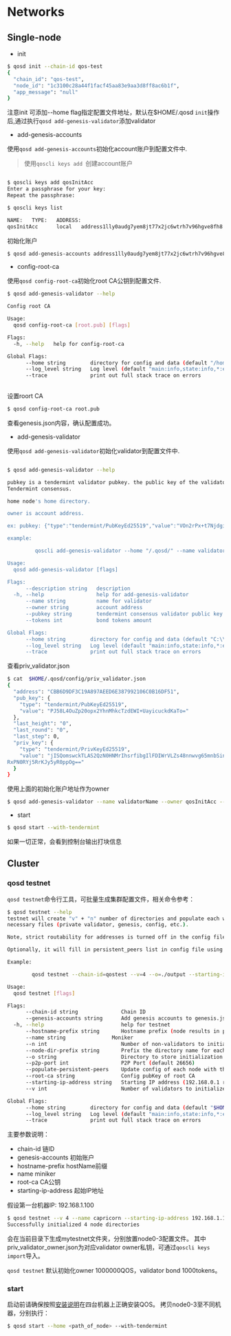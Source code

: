 # Networks

## Single-node
* init
```bash
$ qosd init --chain-id qos-test
{
  "chain_id": "qos-test",
  "node_id": "1c3100c28a44f1facf45aa83e9aa3d8ff8ac6b1f",
  "app_message": "null"
}
```
注意init 可添加--home flag指定配置文件地址，默认在$HOME/.qosd
`init`操作后,通过执行`qosd add-genesis-validator`添加validator

* add-genesis-accounts

使用`qosd add-genesis-accounts`初始化account账户到配置文件中.

> 使用`qoscli keys add `创建account账户

```bash

$ qoscli keys add qosInitAcc
Enter a passphrase for your key:
Repeat the passphrase:

$ qoscli keys list

NAME:   TYPE:   ADDRESS:                                                PUBKEY:
qosInitAcc      local   address1lly0audg7yem8jt77x2jc6wtrh7v96hgve8fh8  4MFA7MtUl1+Ak3WBtyKxGKvpcu4e5ky5TfAC26cN+mQ=

```

初始化账户
```bash
$ qosd add-genesis-accounts address1lly0audg7yem8jt77x2jc6wtrh7v96hgve8fh8,1000000qos
```

* config-root-ca

使用`qosd config-root-ca`初始化root CA公钥到配置文件.
```bash
$ qosd add-genesis-validator --help

Config root CA

Usage:
  qosd config-root-ca [root.pub] [flags]

Flags:
  -h, --help   help for config-root-ca

Global Flags:
      --home string        directory for config and data (default "/home/imuge/.qosd")
      --log_level string   Log level (default "main:info,state:info,*:error")
      --trace              print out full stack trace on errors
      
```
设置roort CA
```bash
$ qosd config-root-ca root.pub
```

查看genesis.json内容，确认配置成功。

* add-genesis-validator

使用`qosd add-genesis-validator`初始化validator到配置文件中.

```bash

$ qosd add-genesis-validator --help

pubkey is a tendermint validator pubkey. the public key of the validator used in
Tendermint consensus.

home node's home directory.

owner is account address.

ex: pubkey: {"type":"tendermint/PubKeyEd25519","value":"VOn2rPx+t7Njdgi+eLb+jBuF175T1b7LAcHElsmIuXA="}

example:

         qoscli add-genesis-validator --home "/.qosd/" --name validatorName --owner address1vdp54s5za8tl4dmf9dcldfzn62y66m40ursfsa --pubkey "VOn2rPx+t7Njdgi+eLb+jBuF175T1b7LAcHElsmIuXA=" --tokens 100

Usage:
  qosd add-genesis-validator [flags]

Flags:
      --description string   description
  -h, --help                 help for add-genesis-validator
      --name string          name for validator
      --owner string         account address
      --pubkey string        tendermint consensus validator public key
      --tokens int           bond tokens amount

Global Flags:
      --home string        directory for config and data (default "C:\\Users\\imuge/.qosd")
      --log_level string   Log level (default "main:info,state:info,*:error")
      --trace              print out full stack trace on errors
```    

查看priv_validator.json
```bash
$ cat  $HOME/.qosd/config/priv_validator.json
{                                                                             
  "address": "CBB6D9DF3C19A897AEED6E387992106C0B16DF51",                      
  "pub_key": {                                                                
    "type": "tendermint/PubKeyEd25519",                                       
    "value": "PJ58L4OuZp20opx2YhnMhkcTzdEWI+UayicuckdKaTo="                   
  },                                                                          
  "last_height": "0",                                                         
  "last_round": "0",                                                          
  "last_step": 0,                                                             
  "priv_key": {                                                               
    "type": "tendermint/PrivKeyEd25519",                                      
    "value": "jISQomswckTLAS2QzN0HNMrIhsrfibgIlFDIWrVLZs48nnwvg65mnbSinHZiGcyG
RxPN0RYj5RrKJy5yR0ppOg=="                                                     
  }                                                                           
}                                                                             
```

使用上面的初始化账户地址作为owner
```bash
$ qosd add-genesis-validator --name validatorName --owner qosInitAcc --pubkey "PJ58L4OuZp20opx2YhnMhkcTzdEWI+UayicuckdKaTo=" --tokens 10 --description "I am the first validator." --home "$HOME/.qosd/"

```

* start
```bash
$ qosd start --with-tendermint
```
如果一切正常，会看到控制台输出打块信息

## Cluster

### qosd testnet
`qosd testnet`命令行工具，可批量生成集群配置文件，相关命令参考：
```bash
$ qosd testnet --help
testnet will create "v" + "n" number of directories and populate each with
necessary files (private validator, genesis, config, etc.).

Note, strict routability for addresses is turned off in the config file.

Optionally, it will fill in persistent_peers list in config file using either hostnames or IPs.

Example:

        qosd testnet --chain-id=qostest --v=4 --o=./output --starting-ip-address=192.168.1.2 --genesis-accounts=address16lwp3kykkjdc2gdknpjy6u9uhfpa9q4vj78ytd,1000000qos,1000000qstars

Usage:
  qosd testnet [flags]

Flags:
      --chain-id string              Chain ID
      --genesis-accounts string      Add genesis accounts to genesis.json, eg: address16lwp3kykkjdc2gdknpjy6u9uhfpa9q4vj78ytd,1000000qos,1000000qstars. Multiple accounts separated by ';'
  -h, --help                         help for testnet
      --hostname-prefix string       Hostname prefix (node results in persistent peers list ID0@node0:26656, ID1@node1:26656, ...) (default "node")
      --name string               Moniker
      --n int                        Number of non-validators to initialize the testnet with
      --node-dir-prefix string       Prefix the directory name for each node with (node results in node0, node1, ...) (default "node")
      --o string                     Directory to store initialization data for the testnet (default "./mytestnet")
      --p2p-port int                 P2P Port (default 26656)
      --populate-persistent-peers    Update config of each node with the list of persistent peers build using either hostname-prefix or starting-ip-address (default true)
      --root-ca string               Config pubKey of root CA
      --starting-ip-address string   Starting IP address (192.168.0.1 results in persistent peers list ID0@192.168.0.1:26656, ID1@192.168.0.2:26656, ...)
      --v int                        Number of validators to initialize the testnet with (default 4)

Global Flags:
      --home string        directory for config and data (default "$HOME/.qosd")
      --log_level string   Log level (default "main:info,state:info,*:error")
      --trace              print out full stack trace on errors
```

主要参数说明：
- chain-id            链ID
- genesis-accounts    初始账户
- hostname-prefix     hostName前缀
- name                miniker
- root-ca             CA公钥
- starting-ip-address 起始IP地址

假设第一台机器IP: 192.168.1.100
```bash
$ qosd testnet --v 4 --name capricorn --starting-ip-address 192.168.1.100
Successfully initialized 4 node directories

```
会在当前目录下生成mytestnet文件夹，分别放置node0-3配置文件。
其中priv_validator_owner.json为对应validator owner私钥，可通过`qoscli keys import`导入。

`qosd testnet` 默认初始化owner 1000000QOS，validator bond 1000tokens。

### start
启动前请确保按照[安装说明](installation.md)在四台机器上正确安装QOS。
拷贝node0-3至不同机器，分别执行：
```bash
$ qosd start --home <path_of_node> --with-tendermint

```